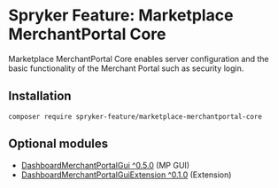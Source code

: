 # Spryker Feature: Marketplace MerchantPortal Core

Marketplace MerchantPortal Core enables server configuration and the basic functionality of the Merchant Portal such as security login.

## Installation

```
composer require spryker-feature/marketplace-merchantportal-core
```

## Optional modules
- [DashboardMerchantPortalGui ^0.5.0](https://github.com/spryker/dashboard-merchant-portal-gui) (MP GUI)
- [DashboardMerchantPortalGuiExtension ^0.1.0](https://github.com/spryker/dashboard-merchant-portal-gui-extension) (Extension)
